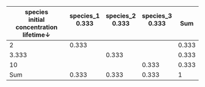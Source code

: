 <table>
<thead>
<tr><th>species<br>initial concentration<br>lifetime↓  </th><th>species_1<br>0.333<br>&nbsp;  </th><th>species_2<br>0.333<br>&nbsp;  </th><th>species_3<br>0.333<br>&nbsp;  </th><th>Sum  </th></tr>
</thead>
<tbody>
<tr><td>2                                              </td><td>0.333                         </td><td>                              </td><td>                              </td><td>0.333</td></tr>
<tr><td>3.333                                          </td><td>                              </td><td>0.333                         </td><td>                              </td><td>0.333</td></tr>
<tr><td>10                                             </td><td>                              </td><td>                              </td><td>0.333                         </td><td>0.333</td></tr>
<tr><td>Sum                                            </td><td>0.333                         </td><td>0.333                         </td><td>0.333                         </td><td>1    </td></tr>
</tbody>
</table>
